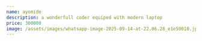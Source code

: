 ```yaml
---
name: ayomide
description: a﻿ wonderfull coder equiped with modern laptop
price: 300000
image: /assets/images/whatsapp-image-2025-09-14-at-22.06.28_e1e50010.jpg
---
```

